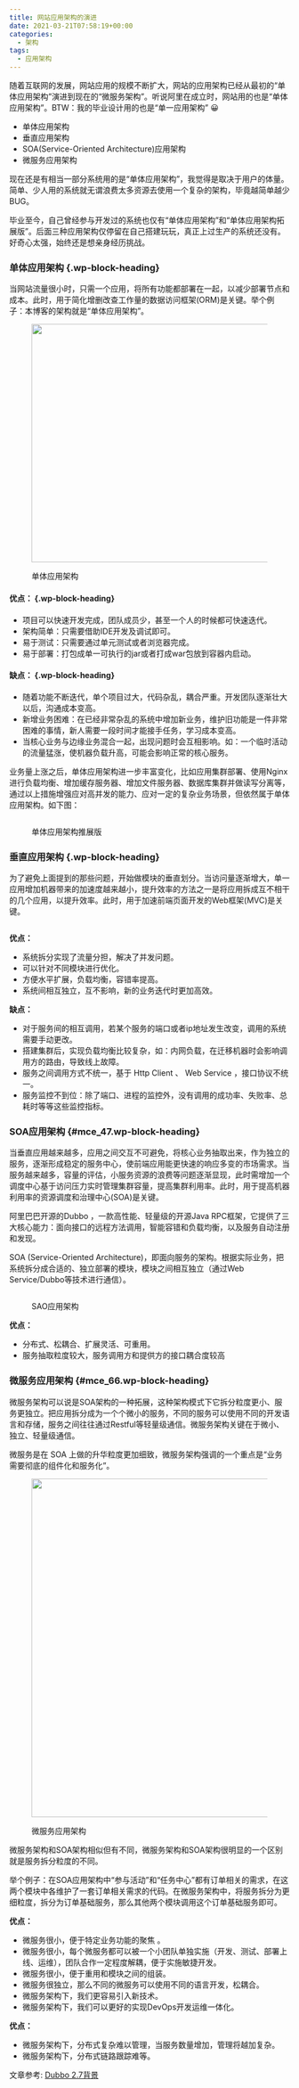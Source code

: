 ```yaml
---
title: 网站应用架构的演进
date: 2021-03-21T07:58:19+00:00
categories:
  - 架构
tags:
  - 应用架构
---
```

 

随着互联网的发展，网站应用的规模不断扩大，网站的应用架构已经从最初的“单体应用架构”演进到现在的“微服务架构”。听说阿里在成立时，网站用的也是“单体应用架构”。BTW：我的毕业设计用的也是“单一应用架构” 😀

  * 单体应用架构
  * 垂直应用架构
  * SOA(Service-Oriented Architecture)应用架构
  * 微服务应用架构

现在还是有相当一部分系统用的是“单体应用架构”，我觉得是取决于用户的体量。简单、少人用的系统就无谓浪费太多资源去使用一个复杂的架构，毕竟越简单越少BUG。

毕业至今，自己曾经参与开发过的系统也仅有“单体应用架构”和“单体应用架构拓展版”。后面三种应用架构仅停留在自己搭建玩玩，真正上过生产的系统还没有。好奇心太强，始终还是想亲身经历挑战。

### <span class="ez-toc-section" id="%E5%8D%95%E4%BD%93%E5%BA%94%E7%94%A8%E6%9E%B6%E6%9E%84"></span>**单体应用架构**<span class="ez-toc-section-end"></span> {.wp-block-heading}

当网站流量很小时，只需一个应用，将所有功能都部署在一起，以减少部署节点和成本。此时，用于简化增删改查工作量的数据访问框架(ORM)是关键。举个例子：本博客的架构就是“单体应用架构”。<figure class="wp-block-image is-resized">

<img decoding="async" loading="lazy" src="http://roliu.work/wp-content/uploads/2021/03/单一应用架构-1.png" alt="" class="wp-image-794" width="615" height="428" /> <figcaption>单体应用架构  
</figcaption></figure> 

#### <span class="ez-toc-section" id="%E4%BC%98%E7%82%B9%EF%BC%9A"></span>**优点：**<span class="ez-toc-section-end"></span> {.wp-block-heading}

  * 项目可以快速开发完成，团队成员少，甚至一个人的时候都可快速迭代。
  * 架构简单：只需要借助IDE开发及调试即可。
  * 易于测试：只需要通过单元测试或者浏览器完成。
  * 易于部署：打包成单⼀可执⾏的jar或者打成war包放到容器内启动。

#### <span class="ez-toc-section" id="%E7%BC%BA%E7%82%B9%EF%BC%9A"></span>**缺点：**<span class="ez-toc-section-end"></span> {.wp-block-heading}

  * 随着功能不断迭代，单个项⽬过⼤，代码杂乱，耦合严重。开发团队逐渐壮⼤以后，沟通成本变高。
  * 新增业务困难：在已经非常杂乱的系统中增加新业务，维护旧功能是一件非常困难的事情，新人需要一段时间才能接手任务，学习成本变高。
  * 当核⼼业务与边缘业务混合一起，出现问题时会互相影响。如：⼀个临时活动的流量猛涨，使机器负载升⾼，可能会影响正常的核心服务。

业务量上涨之后，单体应⽤架构进⼀步丰富变化，⽐如应⽤集群部署、使⽤Nginx进⾏负载均衡、增加缓存服务器、增加⽂件服务器、数据库集群并做读写分离等，通过以上措施增强应对⾼并发的能⼒、应对⼀定的复杂业务场景，但依然属于单体应⽤架构。如下图：<figure class="wp-block-image">

<img decoding="async" src="http://roliu.work/wp-content/uploads/2021/03/单体应用架构扩展版-1024x646.png" alt="" class="wp-image-795" /> <figcaption>单体应用架构推展版</figcaption></figure> 

### <span class="ez-toc-section" id="%E5%9E%82%E7%9B%B4%E5%BA%94%E7%94%A8%E6%9E%B6%E6%9E%84"></span>**垂直应用架构**<span class="ez-toc-section-end"></span> {.wp-block-heading}

为了避免上⾯提到的那些问题，开始做模块的垂直划分。当访问量逐渐增大，单一应用增加机器带来的加速度越来越小，提升效率的方法之一是将应用拆成互不相干的几个应用，以提升效率。此时，用于加速前端页面开发的Web框架(MVC)是关键。<figure class="wp-block-image">

<img decoding="async" src="http://roliu.work/wp-content/uploads/2021/03/垂直应用架构.png" alt="" class="wp-image-796" /> </figure> 

**优点：**

  * 系统拆分实现了流量分担，解决了并发问题。
  * 可以针对不同模块进⾏优化。
  * ⽅便⽔平扩展，负载均衡，容错率提⾼。
  * 系统间相互独⽴，互不影响，新的业务迭代时更加⾼效。

**缺点：**

  * 对于服务间的相互调⽤，若某个服务的端⼝或者ip地址发⽣改变，调⽤的系统需要⼿动更改。
  * 搭建集群后，实现负载均衡⽐较复杂，如：内⽹负载，在迁移机器时会影响调⽤⽅的路由，导致线上故障。
  * 服务之间调⽤⽅式不统⼀，基于 Http Client 、 Web Service ，接⼝协议不统⼀。
  * 服务监控不到位：除了端⼝、进程的监控外，没有调⽤的成功率、失败率、总耗时等等这些监控指标。

### <span class="ez-toc-section" id="SOA%E5%BA%94%E7%94%A8%E6%9E%B6%E6%9E%84"></span>**SOA应用架构**<span class="ez-toc-section-end"></span> {#mce_47.wp-block-heading}

当垂直应用越来越多，应用之间交互不可避免，将核心业务抽取出来，作为独立的服务，逐渐形成稳定的服务中心，使前端应用能更快速的响应多变的市场需求。当服务越来越多，容量的评估，小服务资源的浪费等问题逐渐显现，此时需增加一个调度中心基于访问压力实时管理集群容量，提高集群利用率。此时，用于提高机器利用率的资源调度和治理中心(SOA)是关键。

阿⾥巴巴开源的Dubbo ，⼀款⾼性能、轻量级的开源Java RPC框架，它提供了三⼤核⼼能⼒：⾯向接⼝的远程⽅法调⽤，智能容错和负载均衡，以及服务⾃动注册和发现。

SOA (Service-Oriented Architecture)，即⾯向服务的架构。根据实际业务，把系统拆分成合适的、独⽴部署的模块，模块之间相互独⽴（通过Web Service/Dubbo等技术进⾏通信）。<figure class="wp-block-image">

<img decoding="async" src="http://roliu.work/wp-content/uploads/2021/03/SOA应用架构-1024x771.png" alt="" class="wp-image-797" /> <figcaption>SAO应用架构</figcaption></figure> 

**优点：**

  * 分布式、松耦合、扩展灵活、可重⽤。
  * 服务抽取粒度较⼤，服务调⽤⽅和提供⽅的接口耦合度较⾼

### <span class="ez-toc-section" id="%E5%BE%AE%E6%9C%8D%E5%8A%A1%E5%BA%94%E7%94%A8%E6%9E%B6%E6%9E%84"></span>**微服务应用架构**<span class="ez-toc-section-end"></span> {#mce_66.wp-block-heading}

微服务架构可以说是SOA架构的⼀种拓展，这种架构模式下它拆分粒度更⼩、服务更独⽴。把应⽤拆分成为⼀个个微⼩的服务，不同的服务可以使⽤不同的开发语⾔和存储，服务之间往往通过Restful等轻量级通信。微服务架构关键在于微⼩、独⽴、轻量级通信。

微服务是在 SOA 上做的升华粒度更加细致，微服务架构强调的⼀个重点是“业务需要彻底的组件化和服务化”。<figure class="wp-block-image is-resized">

<img decoding="async" loading="lazy" src="http://roliu.work/wp-content/uploads/2021/03/微服务应用架构-1-1024x1013.png" alt="" class="wp-image-799" width="615" height="608" /> <figcaption>微服务应用架构</figcaption></figure> 

微服务架构和SOA架构相似但有不同，微服务架构和SOA架构很明显的⼀个区别就是服务拆分粒度的不同。

举个例子：在SOA应用架构中“参与活动”和“任务中心”都有订单相关的需求，在这两个模块中各维护了一套订单相关需求的代码。在微服务架构中，将服务拆分为更细粒度，拆分为订单基础服务，那么其他两个模块调用这个订单基础服务即可。

**优点：**

  * 微服务很⼩，便于特定业务功能的聚焦 。
  * 微服务很⼩，每个微服务都可以被⼀个⼩团队单独实施（开发、测试、部署上线、运维），团队合作⼀定程度解耦，便于实施敏捷开发。
  * 微服务很⼩，便于重⽤和模块之间的组装。
  * 微服务很独⽴，那么不同的微服务可以使⽤不同的语⾔开发，松耦合。
  * 微服务架构下，我们更容易引⼊新技术。
  * 微服务架构下，我们可以更好的实现DevOps开发运维⼀体化。

**优点：**

  * 微服务架构下，分布式复杂难以管理，当服务数量增加，管理将越加复杂。
  * 微服务架构下，分布式链路跟踪难等。



文章参考: [Dubbo 2.7背景][1]

 [1]: https://dubbo.apache.org/zh/docs/v2.7/user/preface/background/